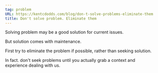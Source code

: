 ```yaml
---
tag: problem
URL: https://kentcdodds.com/blog/don-t-solve-problems-eliminate-them
title: Don't solve problem. Eliminate them
---
```


Solving problem may be a good solution for current issues.

But solution comes with maintenance.

First try to eliminate the problem if possible, rather than seeking solution. 

In fact. don't seek problems until you actually grab a context and experience dealing with us. 